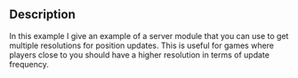 ## Description

In this example I give an example of a server module that you can use to get multiple resolutions for position updates. This is useful for games where players close to you should have a higher resolution in terms of update frequency.
